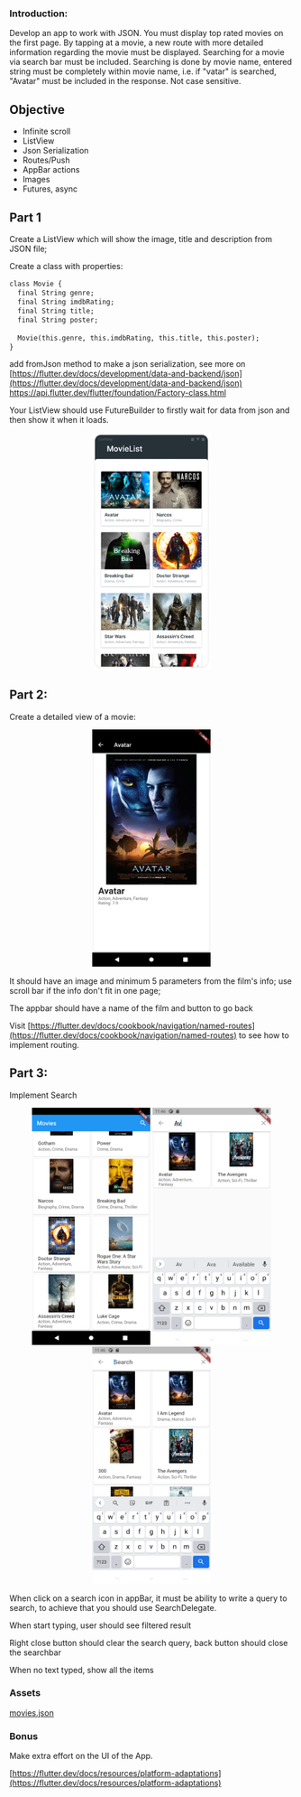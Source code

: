 ### Introduction:

Develop an app to work with JSON. You must display top rated movies on the first page. By tapping at a movie, a new route with more detailed information regarding the movie must be displayed. Searching for a movie via search bar must be included. Searching is done by movie name, entered string must be completely within movie name, i.e. if "vatar" is searched, "Avatar" must be included in the response. Not case sensitive.

## Objective

- Infinite scroll
- ListView
- Json Serialization
- Routes/Push
- AppBar actions
- Images
- Futures, async

## Part 1

Create a ListView which will show the image, title and description from JSON file;

Create a class with properties:

```
class Movie {
  final String genre;
  final String imdbRating;
  final String title;
  final String poster;

  Movie(this.genre, this.imdbRating, this.title, this.poster);
}
```

add fromJson method to make a json serialization, see more on [https://flutter.dev/docs/development/data-and-backend/json](https://flutter.dev/docs/development/data-and-backend/json)
https://api.flutter.dev/flutter/foundation/Factory-class.html

Your ListView should use FutureBuilder to firstly wait for data from json and then show it when it loads.

<center>
<img src="https://github.com/alem-01/alem_public/blob/master/resources/movieList.01.png?raw=true" style = "width: 210px !important; height: 420px !important;"/>
</center>

## Part 2:

Create a detailed view of a movie:

<center>
<img src="https://github.com/alem-01/alem_public/blob/master/resources/movieList.02.png?raw=true" style = "width: 210px !important; height: 420px !important;"/>
</center>

It should have an image and minimum 5 parameters from the film's info; use scroll bar if the info don't fit in one page;

The appbar should have a name of the film and button to go back

Visit  [https://flutter.dev/docs/cookbook/navigation/named-routes](https://flutter.dev/docs/cookbook/navigation/named-routes) to see how to implement routing.

## Part 3:

Implement Search


<center>
<img src="https://github.com/alem-01/alem_public/blob/master/resources/movieList.03.png?raw=true" style = "width: 210px !important; height: 420px !important;"/>

<img src="https://github.com/alem-01/alem_public/blob/master/resources/movieList.04.png?raw=true" style = "width: 210px !important; height: 420px !important;"/>

<img src="https://github.com/alem-01/alem_public/blob/master/resources/movieList.05.png?raw=true" style = "width: 210px !important; height: 420px !important;"/>
</center>

When click on a search icon in appBar, it must be ability to write a query to search, to achieve that you should use SearchDelegate.

When start typing, user should see filtered result

Right close button should clear the search query, back button should close the searchbar

When no text typed, show all the items

### **Assets**
  [movies.json](https://github.com/alem-01/alem_public/blob/master/subjects/flutter_piscine/movieList/movies.json)


### **Bonus**
  Make extra effort on the UI of the App.

[https://flutter.dev/docs/resources/platform-adaptations](https://flutter.dev/docs/resources/platform-adaptations)

